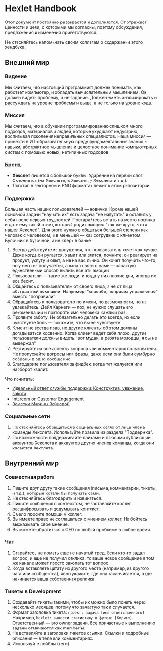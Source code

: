 # Hexlet Handbook

Этот документ постоянно развивается и дополняется. От отражает ценности и цели, с которыми мы согласны, поэтому обсуждения, предложения и изменения приветствуются.

Не стесняйтесь напоминать своим коллегам о содержании этого хендбука.

## Внешний мир

### Видение

Мы считаем, что настоящий программист должен понимать, как работает компьютер, и обладать вычислительным мышлением. Он должен видеть проблему, а не задание. Должен уметь анализировать и рассуждать на уровне проблемы и выше, а не только на уровне кода.

### Миссия

Мы считаем, что в обучении программированию слишком много подходов, материалов и людей, которые ухудшают индустрию, воспитывая поколения неправильных специалистов. Наша миссия — принести в ИТ-образовательную среду фундаментальные знания и навыки, абстрактное мышление и целостное понимание компьютерных систем с помощью новых, нетипичных подходов. 

### Бренд

- **Хекслет** пишется с большой буквы. Ударение на первый слог. Склоняется (на Хекслете, в Хекслет, у Хекслета и т.д.).
- Логотип в векторном и PNG форматах лежит в этом репозитории.

### Поддержка

Большая часть наших пользователей — новички. Кроме нашей основной задачи "научить их" есть задача "не напугать" и оставить у себя после первых трудностей. Постарайтесь встать на место новичка и дать ему такой ответ, который родит эмоцию "как же круто, что я нашел Хекслет!". Для этого нужно в общаться большей степени как человек с человеком, и в меньшей — как сотрудник с клиентом. Булочник в булочной, а не клерк в банке.

1. Всегда действуйте из допущения, что пользователь хочет как лучше. Даже когда он ругается, хамит или злится, помните: он реагирует на продукт, услугу и опыт, а не на вас лично. Он хочет получить что-то, но у него не получается, а канал связи с нами — зачастую единственный способ вылить все эти эмоции. 
1. Пользователи — такие же люди, иногда у них плохие дни, иногда их все бесит. 
1. Общайтесь с пользователям от своего лица, а не от лица абстрактной компании. Например, "спасибо, поправил упражнение" вместо "поправили".
1. Обращайтесь к пользователю по имени, по возможности, но не увлекайтесь. Дейл Карнеги — лох, не нужно слушать его рекомендации и повторять имя человека каждый раз.
1. Проявите заботу. Не обязательно делать это всегда, но если чувствуете боль — покажите, что вы ее чувствуете.
1. Клиент не всегда прав, но другие клиенты об этом должны догадываться косвенно. Когда клиент ведет себя плохо, другие пользователи должны видеть "вот мудак, а ребята молодцы, я бы не выдержал".
1. Реагируйте на все аспекты вопроса или комментария пользователя. Не пропускайте вопросы или фразы, даже если они были сумбурно собраны в одно сообщение. 
1. Благодарите пользователя за фидбек, когда тот жалуется или наоборот хвалит.

Что почитать:
- [Идеальный ответ службы поддержки: Конструктив, уважение, забота](http://priunil.ru/all/otvet-podderzhki/)
- [Intercom on Customer Engagement](https://www.intercom.com/books/customer-engagement)
- [Заметки Марины Зайцевой](https://medium.com/@marin_k_a)

### Социальные сети

1. Не стесняйтесь обращаться в социальных сетях от лица члена команды Хекслета. Используйте правила из раздела "Поддержка".
1. По возможности поддерживайте лайками и плюсами публикации аккаунтов Хекслета и аккаунтов других членов команды, когда они касаются Хекслета.

## Внутренний мир

### Совместная работа

1. Пишите друг другу такие сообщения (письма, комментарии, тикеты, и т.д.), которые хотели бы получать сами.
1. Не стесняйтесь благодарить и извиняться.
1. Пишите сообщения с контекстом, не заставляйте коллег расшифровывать и додумывать контекст. 
1. Смело просите помощи у коллег.
1. Вы имеете право не соглашаться с мнением коллег. Не бойтесь высказывать свое мнение.
1. Вы можете обратиться к CEO по любой проблеме в любое время.

### Чат

1. Старайтесь не ломать еще не начатый тред. Если кто-то задал вопрос, и еще не получил отклика, то ваше новое сообщение в том же канале может просто закопать тот вопрос.
1. Когда вставляете цитату из другого места (например, из другого чата или сообщества), явно укажите, где она заканчивается, а где начинается ваша собственная реплика.

### Тикеты в Development

1. Создавайте тикеты такими, чтобы их можно было понять через несколько месяцев, потому что зачастую так и случается.
1. Формат заголовка тикета: `проект: задача [имя ответственного]`. Например, `hexlet: вывести статистику в футере [Кирилл]`. Ответственный — это owner задачи. Все причастные к выполнению задачи отмечаются как member'ы.
1. Не вставляйте в заголовки тикетов ссылки. Ссылки и подробные описания — в теле или комментариях.
1. Используйте лейблы (теги).
